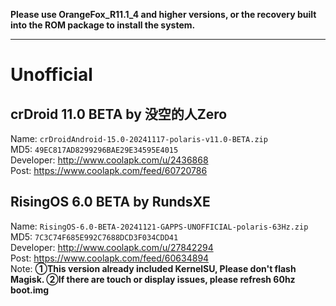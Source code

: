 **Please use OrangeFox_R11.1_4 and higher versions, or the recovery built into the ROM package to install the system.**

--------------------------------
# Unofficial  

## crDroid 11.0 BETA by 没空的人Zero  
Name: `crDroidAndroid-15.0-20241117-polaris-v11.0-BETA.zip`  
MD5: `49EC817AD8299296BAE29E34595E4015`  
Developer: http://www.coolapk.com/u/2436868  
Post: https://www.coolapk.com/feed/60720786  

## RisingOS 6.0 BETA by RundsXE
Name: `RisingOS-6.0-BETA-20241121-GAPPS-UNOFFICIAL-polaris-63Hz.zip`  
MD5: `7C3C74F685E992C7688DCD3F034CDD41`  
Developer: http://www.coolapk.com/u/27842294  
Post: https://www.coolapk.com/feed/60634894  
Note: **①This version already included KernelSU, Please don't flash Magisk. ②If there are touch or display issues, please refresh 60hz boot.img**